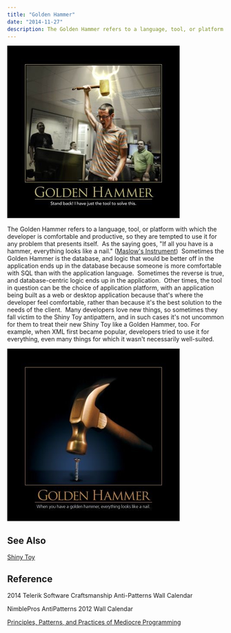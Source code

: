 ```yaml
---
title: "Golden Hammer"
date: "2014-11-27"
description: The Golden Hammer refers to a language, tool, or platform with which the developer is comfortable and productive, so they are tempted to use it for any problem that presents itself.
---
```


![Golden_Hammer_April_2014](images/golden-hammer2014-400x400.jpg)

The Golden Hammer refers to a language, tool, or platform with which the developer is comfortable and productive, so they are tempted to use it for any problem that presents itself.  As the saying goes, "If all you have is a hammer, everything looks like a nail." ([Maslow's Instrument](http://en.wikipedia.org/wiki/Golden_hammer))  Sometimes the Golden Hammer is the database, and logic that would be better off in the application ends up in the database because someone is more comfortable with SQL than with the application language.  Sometimes the reverse is true, and database-centric logic ends up in the application.  Other times, the tool in question can be the choice of application platform, with an application being built as a web or desktop application because that's where the developer feel comfortable, rather than because it's the best solution to the needs of the client.  Many developers love new things, so sometimes they fall victim to the Shiny Toy antipattern, and in such cases it's not uncommon for them to treat their new Shiny Toy like a Golden Hammer, too. For example, when XML first became popular, developers tried to use it for everything, even many things for which it wasn't necessarily well-suited.

![GoldenHammer](images/golden-hammer2012-400x400.jpg)

## See Also

[Shiny Toy](shiny-toy)

## Reference

2014 Telerik Software Craftsmanship Anti-Patterns Wall Calendar

NimblePros AntiPatterns 2012 Wall Calendar

[Principles, Patterns, and Practices of Mediocre Programming](https://ardalis.com/principles-patterns-and-practices-of-mediocre-programming/)

